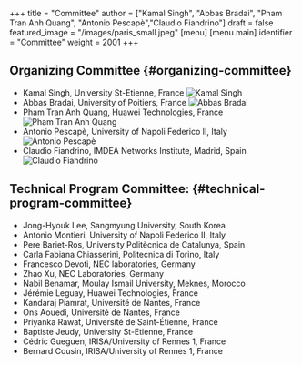+++
title = "Committee"
author = ["Kamal Singh", "Abbas Bradai", "Pham Tran Anh Quang", "Antonio Pescapè","Claudio Fiandrino"]
draft = false
featured_image = "/images/paris_small.jpeg"
[menu]
  [menu.main]
    identifier = "Committee"
    weight = 2001
+++



## Organizing Committee {#organizing-committee}

- Kamal Singh, University St-Etienne, France
  ![Kamal Singh](/images/kamal-singh-photo.png)
- Abbas Bradai, University of Poitiers, France
  ![Abbas Bradai](/images/abbas-Bradai.jpg)
- Pham Tran Anh Quang, Huawei Technologies, France
  ![Pham Tran Anh Quang](/images/quang-photo.jpg)
- Antonio Pescapè, University of Napoli Federico II, Italy
  ![Antonio Pescapè](/images/pescape-photo.png)
- Claudio Fiandrino, IMDEA Networks Institute, Madrid, Spain
  ![Claudio Fiandrino](/images/claudio-fiandrino-photo.png)

## Technical Program Committee: {#technical-program-committee}
- Jong-Hyouk Lee, Sangmyung University, South Korea 
- Antonio Montieri, University of Napoli Federico II, Italy
- Pere Bariet-Ros, University Politècnica de Catalunya, Spain
- Carla Fabiana Chiasserini, Politecnica di Torino, Italy
- Francesco Devoti, NEC laboratories, Germany
- Zhao Xu, NEC Laboratories, Germany
- Nabil Benamar, Moulay Ismail University, Meknes, Morocco 
- Jérémie Leguay, Huawei Technologies, France
- Kandaraj Piamrat, Université de Nantes, France
- Ons Aouedi, Université de Nantes, France
- Priyanka Rawat, Université de Saint-Étienne, France
- Baptiste Jeudy, University St-Etienne, France 
- Cédric Gueguen, IRISA/University of Rennes 1, France
- Bernard Cousin, IRISA/University of Rennes 1, France


